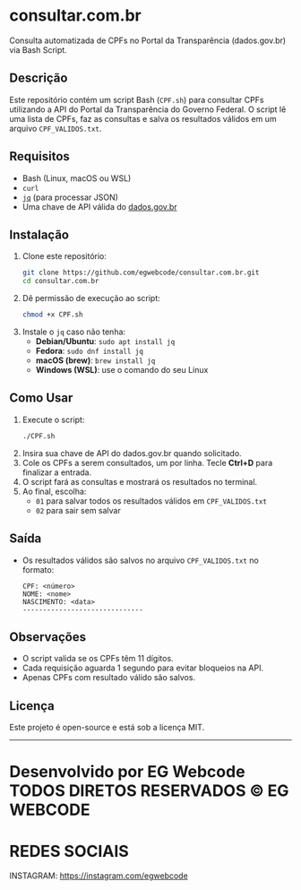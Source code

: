 
# consultar.com.br

Consulta automatizada de CPFs no Portal da Transparência (dados.gov.br) via Bash Script.

## Descrição

Este repositório contém um script Bash (`CPF.sh`) para consultar CPFs utilizando a API do Portal da Transparência do Governo Federal. O script lê uma lista de CPFs, faz as consultas e salva os resultados válidos em um arquivo `CPF_VALIDOS.txt`.

## Requisitos

- Bash (Linux, macOS ou WSL)
- `curl`
- [`jq`](https://stedolan.github.io/jq/download/) (para processar JSON)
- Uma chave de API válida do [dados.gov.br](https://dados.gov.br/)

## Instalação

1. Clone este repositório:
   ```bash
   git clone https://github.com/egwebcode/consultar.com.br.git
   cd consultar.com.br
   ```
2. Dê permissão de execução ao script:
   ```bash
   chmod +x CPF.sh
   ```
3. Instale o `jq` caso não tenha:
   - **Debian/Ubuntu**: `sudo apt install jq`
   - **Fedora**: `sudo dnf install jq`
   - **macOS (brew)**: `brew install jq`
   - **Windows (WSL)**: use o comando do seu Linux

## Como Usar

1. Execute o script:
   ```bash
   ./CPF.sh
   ```
2. Insira sua chave de API do dados.gov.br quando solicitado.
3. Cole os CPFs a serem consultados, um por linha. Tecle **Ctrl+D** para finalizar a entrada.
4. O script fará as consultas e mostrará os resultados no terminal.
5. Ao final, escolha:
   - `01` para salvar todos os resultados válidos em `CPF_VALIDOS.txt`
   - `02` para sair sem salvar

## Saída

- Os resultados válidos são salvos no arquivo `CPF_VALIDOS.txt` no formato:

  ```
  CPF: <número>
  NOME: <nome>
  NASCIMENTO: <data>
  ------------------------------
  ```

## Observações

- O script valida se os CPFs têm 11 dígitos.
- Cada requisição aguarda 1 segundo para evitar bloqueios na API.
- Apenas CPFs com resultado válido são salvos.

## Licença

Este projeto é open-source e está sob a licença MIT.

---

# Desenvolvido por EG Webcode TODOS DIRETOS RESERVADOS © EG WEBCODE

# REDES SOCIAIS
INSTAGRAM: https://instagram.com/egwebcode
